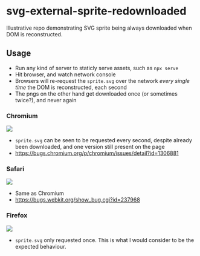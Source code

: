 # svg-external-sprite-redownloaded

Illustrative repo demonstrating SVG sprite being always downloaded when DOM is reconstructed. 

## Usage

- Run any kind of server to staticly serve assets, such as `npx serve`
- Hit browser, and watch network console
- Browsers will re-request the `sprite.svg` over the network _every single time_ the DOM is reconstructed, each second
- The pngs on the other hand get downloaded once (or sometimes twice?), and never again

### Chromium

![](https://up.jross.me/mvvfca19)
- `sprite.svg` can be seen to be requested every second, despite already been downloaded, and one version still present on the page
- https://bugs.chromium.org/p/chromium/issues/detail?id=1306881

### Safari

![](https://up.jross.me/7w3ws29i)
- Same as Chromium
- https://bugs.webkit.org/show_bug.cgi?id=237968

### Firefox
![](https://up.jross.me/w81d5yxj)
- `sprite.svg` only requested once. This is what I would consider to be the expected behaviour.